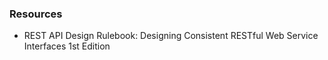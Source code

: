 ### Resources
- REST API Design Rulebook: Designing Consistent RESTful Web Service Interfaces 1st Edition